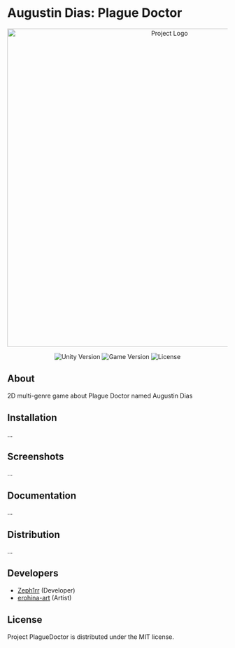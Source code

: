 ﻿# Augustin Dias: Plague Doctor

<p align="center">
      <img src="https://i.ibb.co/8xrcsTv/Augustin.png" alt="Project Logo" width="726">
</p>

<p align="center">
    <img src="https://img.shields.io/badge/Engine-2021.3.19f1-blueviolet" alt="Unity Version">
    <img src="https://img.shields.io/badge/Version-0.0.1-blue" alt="Game Version">
    <img src="https://img.shields.io/badge/License-MIT-success" alt="License">
</p>

## About

2D multi-genre game about Plague Doctor named Augustin Dias

## Installation

...

## Screenshots

...

## Documentation

...

## Distribution

...

## Developers

- [Zeph1rr](https://github.com/Zeph1rr) (Developer)
- [erohina-art](https://vk.com/erohina_art_2022) (Artist)

## License

Project PlagueDoctor is distributed under the MIT license.